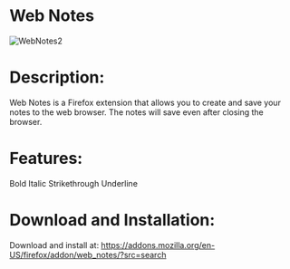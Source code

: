 # Web Notes
![WebNotes2](https://addons.cdn.mozilla.net/user-media/previews/thumbs/222/222359.png?modified=1563384957)

# Description:
Web Notes is a Firefox extension that allows you to create and save your notes to the web browser. The notes will save even after closing the browser.

# Features:
Bold
Italic
Strikethrough
Underline

# Download and Installation:
Download and install at:
https://addons.mozilla.org/en-US/firefox/addon/web_notes/?src=search
